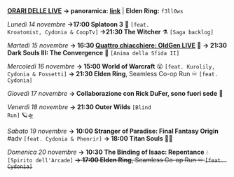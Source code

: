 <b><u>ORARI DELLE LIVE</u></b>
<b>→ panoramica: <a href="https://trello.com/b/iKwdSGf3/sabaku">link</a></b> | <b>Elden Ring:</b> <code>f3ll0ws</code>

<i>Lunedì 14 novembre</i>
<b>→17:00 Splatoon 3</b> 🔫 <code>[feat. Kroatomist, Cydonia & CoopTv]</code>
<b>→21:30 The Witcher</b> ⚗️ <code>[Saga backlog]</code>

<i>Martedì 15 novembre</i>
<b>→ 16:30 <a href="https://www.twitch.tv/oldgenproject">Quattro chiacchiere: OldGen LIVE</a></b> 💬
<b>→ 21:30 Dark Souls III: The Convergence</b> 🔮 <code>[Anima della Sfida II]</code>

<i>Mercoledì 16 novembre</i>
<b>→ 15:00 World of Warcraft</b> 😮 <code>[feat. Kurolily, Cydonia & Fossetti]</code>
<b>→ 21:30 Elden Ring</b>, Seamless Co-op Run ♾️ <code>[feat. Cydonia]</code>

<i>Giovedì 17 novembre</i>
<b>→ Collaborazione con Rick DuFer, sono fuori sede</b> 🧳

<i>Venerdì 18 novembre</i>
<b>→ 21:30 Outer Wilds</b> <code>[Blind Run]</code> 🪐🛸

<i>Sabato 19 novembre</i>
<b>→ 10:00 Stranger of Paradise: Final Fantasy Origin</b> #adv <code>[feat. Cydonia & Phenrir]</code>
<b>→ 18:00 Titan Souls</b> 🏹🗿

<i>Domenica 20 novembre</i>
<b>→ 10:30 The Binding of Isaac: Repentance</b> 💧 <code>[Spirito dell'Arcade]</code>
<s><b>→ 17:00 Elden Ring</b>, Seamless Co-op Run ♾️ <code>[feat. Cydonia]</code></s>
